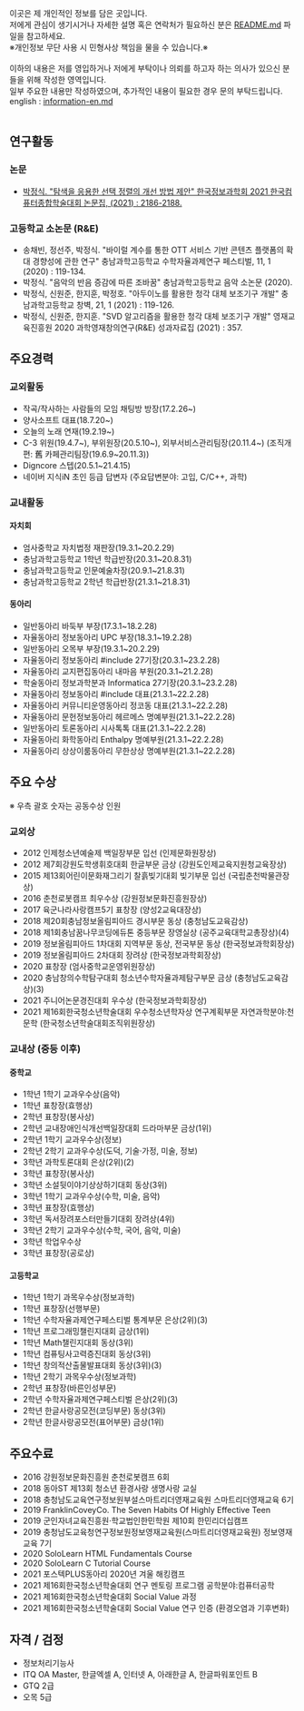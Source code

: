 이곳은 제 개인적인 정보를 담은 곳입니다.<br>
저에게 관심이 생기시거나 자세한 설명 혹은 연락처가 필요하신 분은 [README.md](README.md) 파일을 참고하세요.<br>
※개인정보 무단 사용 시 민형사상 책임을 물을 수 있습니다.※<br><br>
이하의 내용은 저를 영입하거나 저에게 부탁이나 의뢰를 하고자 하는 의사가 있으신 분들을 위해 작성한 영역입니다.<br>
일부 주요한 내용만 작성하였으며, 추가적인 내용이 필요한 경우 문의 부탁드립니다.
<br>english : [information-en.md](information-en.md)<br><br>

## 연구활동
### 논문
* [박정식. "탐색을 응용한 선택 정렬의 개선 방법 제안" 한국정보과학회 2021 한국컴퓨터종합학술대회 논문집, (2021) : 2186-2188.](https://www.dbpia.co.kr/journal/articleDetail?nodeId=NODE10583574)
### 고등학교 소논문 (R&E)
* 송채빈, 정선주, 박정식. "바이럴 계수를 통한 OTT 서비스 기반 콘텐츠 플랫폼의 확대 경향성에 관한 연구" 충남과학고등학교 수학자율과제연구 페스티벌, 11, 1 (2020) : 119-134. 
* 박정식. "음악의 반음 증감에 따른 조바꿈" 충남과학고등학교 음악 소논문 (2020).
* 박정식, 신원준, 한지훈, 박정호. "아두이노를 활용한 청각 대체 보조기구 개발" 충남과학고등학교 창벽, 21, 1 (2021) : 119-126.
* 박정식, 신원준, 한지훈. "SVD 알고리즘을 활용한 청각 대체 보조기구 개발" 영재교육진흥원 2020 과학영재창의연구(R&E) 성과자료집 (2021) : 357.

## 주요경력

### 교외활동
* 작곡/작사하는 사람들의 모임 채팅방 방장(17.2.26~)
* 양사소프트 대표(18.7.20~)
* 오늘의 노래 연재(19.2.19~)
* C-3 위원(19.4.7~), 부위원장(20.5.10~), 외부서비스관리팀장(20.11.4~) (조직개편: 舊 카페관리팀장(19.6.9~20.11.3))
* Digncore 스텝(20.5.1~21.4.15)
* 네이버 지식iN 초인 등급 답변자 (주요답변분야: 고입, C/C++, 과학)

### 교내활동

#### 자치회
* 엄사중학교 자치법정 재판장(19.3.1~20.2.29)
* 충남과학고등학교 1학년 학급반장(20.3.1~20.8.31)
* 충남과학고등학교 인문예술차장(20.9.1~21.8.31)
* 충남과학고등학교 2학년 학급반장(21.3.1~21.8.31)
#### 동아리
* 일반동아리 바둑부 부장(17.3.1~18.2.28)
* 자율동아리 정보동아리 UPC 부장(18.3.1~19.2.28)
* 일반동아리 오목부 부장(19.3.1~20.2.29)
* 자율동아리 정보동아리 #include 27기장(20.3.1~23.2.28)
* 자율동아리 교지편집동아리 내마음 부원(20.3.1~21.2.28)
* 학술동아리 정보과학분과 Informatica 27기장(20.3.1~23.2.28)
* 자율동아리 정보동아리 #include 대표(21.3.1~22.2.28)
* 자율동아리 커뮤니티운영동아리 정코동 대표(21.3.1~22.2.28)
* 자율동아리 문헌정보동아리 헤르메스 명예부원(21.3.1~22.2.28)
* 일반동아리 토론동아리 시사톡톡 대표(21.3.1~22.2.28)
* 자율동아리 화학동아리 Enthalpy 명예부원(21.3.1~22.2.28)
* 자율동아리 상상이룸동아리 무한상상 명예부원(21.3.1~22.2.28)

## 주요 수상
※ 우측 괄호 숫자는 공동수상 인원

### 교외상
* 2012 인제청소년예술제 백일장부문 입선 (인제문화원장상)
* 2012 제7회강원도학생휘호대회 한글부문 금상 (강원도인제교육지원청교육장상)
* 2015 제13회어린이문화재그리기 찰흙빚기대회 빚기부문 입선 (국립춘천박물관장상)
* 2016 춘천로봇캠프 최우수상 (강원정보문화진흥원장상)
* 2017 육군나라사랑캠프5기 표창장 (양성2교육대장상)
* 2018 제20회충남정보올림피아드 경시부문 동상 (충청남도교육감상)
* 2018 제1회충남꿈나무코딩에듀톤 중등부문 장영실상 (공주교육대학교총장상)(4)
* 2019 정보올림피아드 1차대회 지역부문 동상, 전국부문 동상 (한국정보과학회장상)
* 2019 정보올림피아드 2차대회 장려상 (한국정보과학회장상)
* 2020 표창장 (엄사중학교운영위원장상)
* 2020 충남창의수학탐구대회 청소년수학자율과제탐구부문 금상 (충청남도교육감상)(3)
* 2021 주니어논문경진대회 우수상 (한국정보과학회장상)
* 2021 제16회한국청소년학술대회 우수청소년학자상 연구계획부문 자연과학분야:천문학 (한국청소년학술대회조직위원장상)

### 교내상 (중등 이후)
#### 중학교
* 1학년 1학기 교과우수상(음악)
* 1학년 표창장(효행상)
* 2학년 표창장(봉사상)
* 2학년 교내장애인식개선백일장대회 드라마부문 금상(1위)
* 2학년 1학기 교과우수상(정보)
* 2학년 2학기 교과우수상(도덕, 기술·가정, 미술, 정보)
* 3학년 과학토론대회 은상(2위)(2)
* 3학년 표창장(봉사상)
* 3학년 소설뒷이야기상상하기대회 동상(3위)
* 3학년 1학기 교과우수상(수학, 미술, 음악)
* 3학년 표창장(효행상)
* 3학년 독서장려포스터만들기대회 장려상(4위)
* 3학년 2학기 교과우수상(수학, 국어, 음악, 미술)
* 3학년 학업우수상
* 3학년 표창장(공로상)
#### 고등학교
* 1학년 1학기 과목우수상(정보과학)
* 1학년 표창장(선행부문)
* 1학년 수학자율과제연구페스티벌 통계부문 은상(2위)(3)
* 1학년 프로그래밍챌린지대회 금상(1위)
* 1학년 Math챌린지대회 동상(3위)
* 1학년 컴퓨팅사고력증진대회 동상(3위)
* 1학년 창의적산출물발표대회 동상(3위)(3)
* 1학년 2학기 과목우수상(정보과학)
* 2학년 표창장(바른인성부문)
* 2학년 수학자율과제연구페스티벌 은상(2위)(3)
* 2학년 한글사랑공모전(코딩부문) 동상(3위)
* 2학년 한글사랑공모전(표어부문) 금상(1위)

## 주요수료
* 2016 강원정보문화진흥원 춘천로봇캠프 6회
* 2018 동아ST 제13회 청소년 환경사랑 생명사랑 교실
* 2018 충청남도교육연구정보원부설스마트리더영재교육원 스마트리더영재교육 6기
* 2019 FranklinCoveyCo. The Seven Habits Of Highly Effective Teen
* 2019 군인자녀교육진흥원·학교법인한민학원 제10회 한민리더십캠프
* 2019 충청남도교육청연구정보원정보영재교육원(스마트리더영재교육원) 정보영재교육 7기
* 2020 SoloLearn HTML Fundamentals Course
* 2020 SoloLearn C Tutorial Course
* 2021 포스텍PLUS동아리 2020년 겨울 해킹캠프
* 2021 제16회한국청소년학술대회 연구 멘토링 프로그램 공학분야:컴퓨터공학
* 2021 제16회한국청소년학술대회 Social Value 과정
* 2021 제16회한국청소년학술대회 Social Value 연구 인증 (환경오염과 기후변화)

## 자격 / 검정
* 정보처리기능사
* ITQ OA Master, 한글엑셀 A, 인터넷 A, 아래한글 A, 한글파워포인트 B
* GTQ 2급
* 오목 5급
